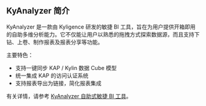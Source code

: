 ## KyAnalyzer 简介

KyAnalyzer 是一款由 Kyligence 研发的敏捷 BI 工具，旨在为用户提供开箱即用的自助多维分析能力。它不仅能让用户以熟悉的拖拽方式探索数据源，而且支持下钻、上卷、制作报表及报表分享等功能。

主要特色：

- 支持一键同步 KAP / Kylin 数据 Cube 模型
- 统一集成 KAP 的访问认证系统
- 支持报表导出为链接，简化报表集成

有关详情，请参考 [KyAnalyzer 自助式敏捷 BI 工具](kyanalyzer.cn.html)。